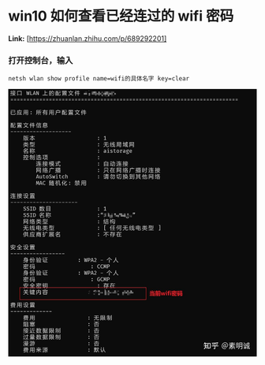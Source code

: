 # win10 如何查看已经连过的 wifi 密码



 **Link:** [https://zhuanlan.zhihu.com/p/689292201]

### 打开控制台，输入  
```
netsh wlan show profile name=wifi的具体名字 key=clear
```
![985794caec7109b7d93d5b5f2a35cb96](../image/985794caec7109b7d93d5b5f2a35cb96.jpg)
